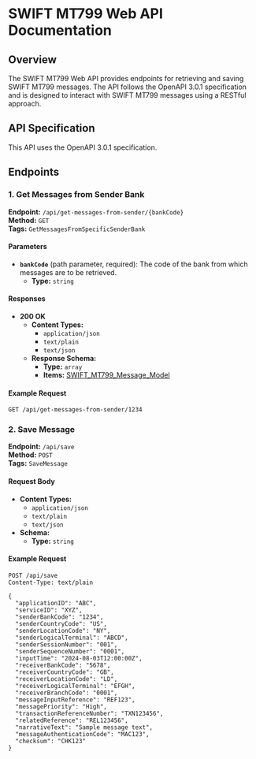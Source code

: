 # SWIFT MT799 Web API Documentation

## Overview

The SWIFT MT799 Web API provides endpoints for retrieving and saving SWIFT MT799 messages. The API follows the OpenAPI 3.0.1 specification and is designed to interact with SWIFT MT799 messages using a RESTful approach.

## API Specification

This API uses the OpenAPI 3.0.1 specification.

## Endpoints

### 1. **Get Messages from Sender Bank**

**Endpoint:** `/api/get-messages-from-sender/{bankCode}`  
**Method:** `GET`  
**Tags:** `GetMessagesFromSpecificSenderBank`

#### Parameters

- **`bankCode`** (path parameter, required): The code of the bank from which messages are to be retrieved.
  - **Type:** `string`

#### Responses

- **200 OK**
  - **Content Types:**
    - `application/json`
    - `text/plain`
    - `text/json`
  - **Response Schema:**
    - **Type:** `array`
    - **Items:** [SWIFT_MT799_Message_Model](#swift_mt799_message_model)

#### Example Request

```http
GET /api/get-messages-from-sender/1234
```
### 2. **Save Message**

**Endpoint:** `/api/save`  
**Method:** `POST`  
**Tags:** `SaveMessage`

#### Request Body

- **Content Types:**
  - `application/json`
  - `text/plain`
  - `text/json`
- **Schema:**
  - **Type:** `string`

#### Example Request

```http
POST /api/save
Content-Type: text/plain

{
  "applicationID": "ABC",
  "serviceID": "XYZ",
  "senderBankCode": "1234",
  "senderCountryCode": "US",
  "senderLocationCode": "NY",
  "senderLogicalTerminal": "ABCD",
  "senderSessionNumber": "001",
  "senderSequenceNumber": "0001",
  "inputTime": "2024-08-03T12:00:00Z",
  "receiverBankCode": "5678",
  "receiverCountryCode": "GB",
  "receiverLocationCode": "LD",
  "receiverLogicalTerminal": "EFGH",
  "receiverBranchCode": "0001",
  "messageInputReference": "REF123",
  "messagePriority": "High",
  "transactionReferenceNumber": "TXN123456",
  "relatedReference": "REL123456",
  "narrativeText": "Sample message text",
  "messageAuthenticationCode": "MAC123",
  "checksum": "CHK123"
}
```
